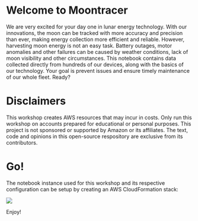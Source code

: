 # Welcome to Moontracer

We are very excited for your day one in lunar energy technology. With our innovations, the moon can be tracked with more accuracy and precision than ever, making energy collection more efficient and reliable. However, harvesting moon energy is not an easy task. Battery outages, motor anomalies and other failures can be caused by weather conditions, lack of moon visibility and other circumstances. This notebook contains data collected directly from hundreds of our devices, along with the basics of our technology. Your goal is prevent issues and ensure timely maintenance of our whole fleet. Ready?

# Disclaimers

This workshop creates AWS resources that may incur in costs.
Only run this workshop on accounts prepared for educational or personal purposes.
This project is not sponsored or supported by Amazon or its affiliates. The text, code and opinions in this open-source respository are exclusive from its contributors.

# Go!

The notebook instance used for this workshop and its respective configuration can be setup by creating an AWS CloudFormation stack:

<a href="https://console.aws.amazon.com/cloudformation/home?#/stacks/create/review?filter=active&templateURL=https%3A%2F%2Fmoontracer.s3-eu-west-1.amazonaws.com%2Ftemplate.yaml&stackName=moontracer-workshop"><img src="https://s3.amazonaws.com/cloudformation-examples/cloudformation-launch-stack.png" target="_blank"/></a>

Enjoy!
 

